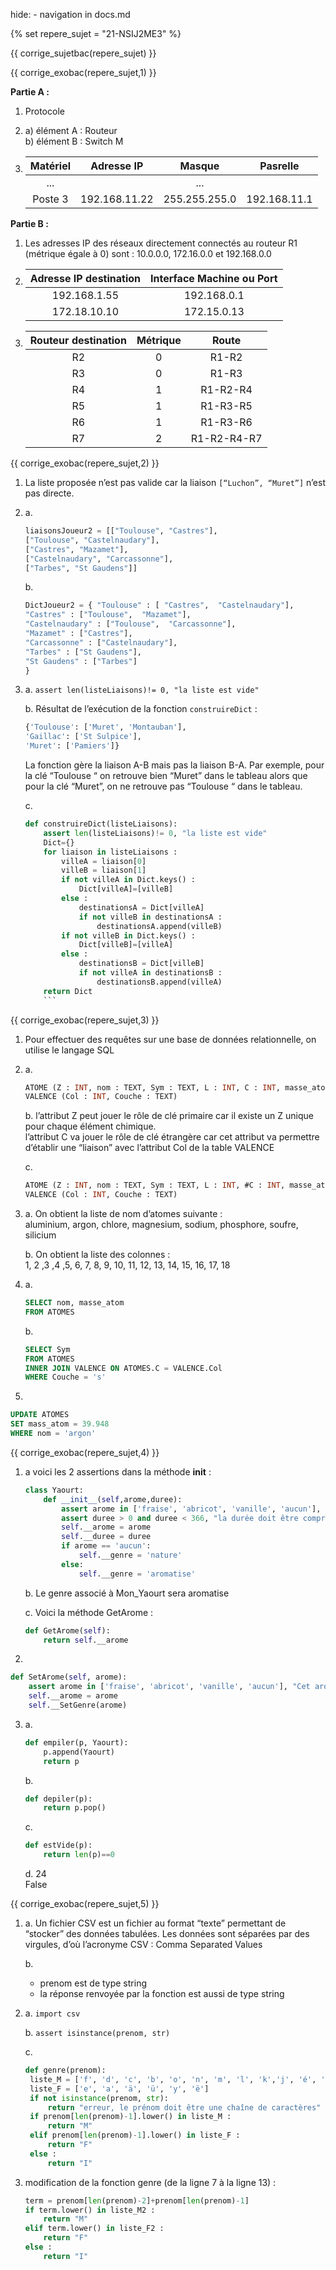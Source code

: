 hide: - navigation  in docs.md

{% set repere_sujet = "21-NSIJ2ME3" %}

{{ corrige_sujetbac(repere_sujet) }}



{{ corrige_exobac(repere_sujet,1) }}

**Partie  A :**

1. Protocole 
   
2.  a) élément A : Routeur  
    b) élément B : Switch M
    
3. 
   |Matériel| Adresse IP| Masque| Pasrelle|
   |:---:|:---:|:---:|:---:|
   |... ||... ||... ||... |
   |Poste 3 |192.168.11.22| 255.255.255.0 | 192.168.11.1 |
   
**Partie B :**

1. Les adresses IP des réseaux directement connectés au routeur R1 (métrique égale à 0) sont : 10.0.0.0, 172.16.0.0 et 192.168.0.0 
   
2. 
   |Adresse IP  destination |Interface Machine ou Port| 
   |:---:|:---:|
   |192.168.1.55 |192.168.0.1| 
   |172.18.10.10 |172.15.0.13| 
   
3. 
   |Routeur destination |Métrique | Route |
   |:---:|:---:|:---:|
   |R2|0|R1-R2|
   |R3|0|R1-R3|
   |R4|1|R1-R2-R4|
   |R5|1|R1-R3-R5|
   |R6|1|R1-R3-R6|
   |R7|2|R1-R2-R4-R7|


   

{{ corrige_exobac(repere_sujet,2) }}

1. La liste proposée n’est pas valide car la liaison `[“Luchon”, “Muret”]` n’est pas directe.  
   
2. a.
   ```python
   liaisonsJoueur2 = [["Toulouse", "Castres"], 
   ["Toulouse", "Castelnaudary"], 
   ["Castres", "Mazamet"], 
   ["Castelnaudary", "Carcassonne"], 
   ["Tarbes", "St Gaudens"]]
   ```

   b.
   ```python
   DictJoueur2 = { "Toulouse" : [ "Castres",  "Castelnaudary"], 
   "Castres" : ["Toulouse",  "Mazamet"], 
   "Castelnaudary" : ["Toulouse",  "Carcassonne"], 
   "Mazamet" : ["Castres"], 
   "Carcassonne" : ["Castelnaudary"], 
   "Tarbes" : ["St Gaudens"], 
   "St Gaudens" : ["Tarbes"]
   }
   ```
   
3.  a. `assert len(listeLiaisons)!= 0, "la liste est vide"`
   
    b. Résultat de l’exécution de la fonction `construireDict` : 
    ```python
    {'Toulouse': ['Muret', 'Montauban'], 
    'Gaillac': ['St Sulpice'], 
    'Muret': ['Pamiers']}
    ```
    La  fonction gère  la liaison A-B mais pas la  liaison B-A. Par exemple, pour la clé “Toulouse “ on retrouve bien “Muret” dans le tableau alors que pour la clé “Muret”, on ne retrouve pas “Toulouse “ dans le tableau. 
    
    c.
    ```python
    def construireDict(listeLiaisons): 
        assert len(listeLiaisons)!= 0, "la liste est vide" 
        Dict={} 
        for liaison in listeLiaisons : 
            villeA = liaison[0] 
            villeB = liaison[1] 
            if not villeA in Dict.keys() : 
                Dict[villeA]=[villeB] 
            else : 
                destinationsA = Dict[villeA] 
                if not villeB in destinationsA : 
                    destinationsA.append(villeB) 
            if not villeB in Dict.keys() : 
                Dict[villeB]=[villeA] 
            else : 
                destinationsB = Dict[villeB] 
                if not villeA in destinationsB : 
                    destinationsB.append(villeA) 
        return Dict
        ```

{{ corrige_exobac(repere_sujet,3) }}

1. Pour effectuer des requêtes sur une base de données relationnelle, on utilise le langage SQL
   
2. a. 
   ```sql
   ATOME (Z : INT, nom : TEXT, Sym : TEXT, L : INT, C : INT, masse_atom : FLOAT) 
   VALENCE (Col : INT, Couche : TEXT)
   ```
   
   b. l’attribut Z peut jouer le rôle de clé primaire car il existe un Z unique  pour chaque élément chimique.  
   l’attribut C va jouer le rôle de clé étrangère car cet attribut va  permettre d’établir une “liaison” avec l’attribut Col de la table VALENCE 
   
   c. 
   ```sql
   ATOME (Z : INT, nom : TEXT, Sym : TEXT, L : INT, #C : INT, masse_atom : FLOAT) 
   VALENCE (Col : INT, Couche : TEXT)
   ```
   
3. a. On  obtient la liste de nom d’atomes suivante :  
   aluminium, argon, chlore, magnesium, sodium, phosphore,  soufre, silicium 
   
   b. On obtient la liste des colonnes :  
   1, 2 ,3 ,4 ,5, 6, 7, 8, 9, 10, 11,  12, 13, 14, 15, 16, 17, 18 
   
4. a.
   ```sql
   SELECT nom, masse_atom 
   FROM ATOMES
   ```
   
   b.
   ```sql
   SELECT Sym 
   FROM ATOMES 
   INNER JOIN VALENCE ON ATOMES.C = VALENCE.Col 
   WHERE Couche = 's' 
   ```
   
5.
```sql 
UPDATE ATOMES 
SET mass_atom = 39.948 
WHERE nom = 'argon'
```

{{ corrige_exobac(repere_sujet,4) }}

1.  a voici les 2 assertions dans la  méthode __init__ : 
    ```python
    class Yaourt: 
        def __init__(self,arome,duree): 
            assert arome in ['fraise', 'abricot', 'vanille', 'aucun'], "Cet arome est inconnu" 
            assert duree > 0 and duree < 366, "la durée doit être comprise entre 1 et  365" 
            self.__arome = arome 
            self.__duree = duree 
            if arome == 'aucun': 
                self.__genre = 'nature' 
            else: 
                self.__genre = 'aromatise'
    ```
    
    b. Le genre associé à Mon_Yaourt sera aromatise 
    
    c. Voici la méthode GetArome : 
    ```python
    def GetArome(self): 
        return self.__arome
    ```
        
2.
```python
def SetArome(self, arome): 
    assert arome in ['fraise', 'abricot', 'vanille', 'aucun'], "Cet arome est inconnu" 
    self.__arome = arome 
    self.__SetGenre(arome)
```

3.  a.
    ```python
    def empiler(p, Yaourt): 
        p.append(Yaourt) 
        return p
    ```
    
    b.
    ```python
    def depiler(p): 
        return p.pop()
    ```
    
    c.
    ```python
    def estVide(p): 
        return len(p)==0
    ```
    
    d. 24  
    False

{{ corrige_exobac(repere_sujet,5) }}


1. a. Un fichier CSV est un fichier au format “texte” permettant de “stocker” des données tabulées.  Les données sont séparées par des virgules,  d’où l’acronyme CSV : Comma Separated Values 
   
   b. 
   - prenom est de type string 
   - la réponse renvoyée par la fonction est aussi de type string
  
2. a. `import csv`
   
   b. `assert isinstance(prenom, str)`
   
   c.
   ```python
   def genre(prenom): 
    liste_M = ['f', 'd', 'c', 'b', 'o', 'n', 'm', 'l', 'k','j', 'é', 'h', 'w', 'v', 'u', 't', 's', 'r','q', 'p', 'i', 'þ', 'z', 'x', 'ç', 'ö', 'ã','â', 'ï', 'g'] 
    liste_F = ['e', 'a', 'ä', 'ü', 'y', 'ë'] 
    if not isinstance(prenom, str): 
        return "erreur, le prénom doit être une chaîne de caractères" 
    if prenom[len(prenom)-1].lower() in liste_M : 
        return "M" 
    elif prenom[len(prenom)-1].lower() in liste_F : 
        return "F" 
    else : 
        return "I"
    ```
       
3.  modification de la fonction genre (de la ligne 7 à la ligne 13)  : 
    ```python
    term = prenom[len(prenom)-2]+prenom[len(prenom)-1] 
    if term.lower() in liste_M2 : 
        return "M" 
    elif term.lower() in liste_F2 : 
        return "F" 
    else : 
        return "I"
    ```